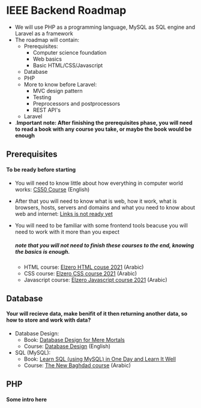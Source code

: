 
# IEEE Backend Roadmap

- We will use PHP as a programming language, MySQL as SQL engine and Laravel as a framework
- The roadmap will contain:
  - Prerequisites:
    - Computer science foundation
    - Web basics
    - Basic HTML/CSS/Javascript
  - Database
  - PHP
  - More to know before Laravel:
    - MVC design pattern
    - Testing
    - Preprocessors and postprocessors
    - REST API's
  - Laravel
- .**Important note: After finishing the prerequisites phase, you will need to read a book with any course you take, or maybe the book would be enough**

## Prerequisites
#### To be ready before starting

- You will need to know little about how everything in computer world works:
    [CS50 Course](https://www.edx.org/course/introduction-computer-science-harvardx-cs50x) (English)

- After that you will need to know what is web, how it work, what is browsers, hosts, servers and domains and what you need to know about web and internet:
    [Links is not ready yet](url)
    
    
- You will need to be familiar with some frontend tools beacuse you will need to work with it more than you expect
    ##### note that you will not need to finish these courses to the end, knowing the basics is enough.
  - HTML course: [Elzero HTML couse 2021](https://www.youtube.com/watch?v=6QAELgirvjs&list=PLDoPjvoNmBAw_t_XWUFbBX-c9MafPk9ji) (Arabic)
  - CSS course: [Elzero CSS course 2021](https://www.youtube.com/watch?v=X1ulCwyhCVM&list=PLDoPjvoNmBAzjsz06gkzlSrlev53MGIKe) (Arabic)
  - Javascript course: [Elzero Javascript course 2021](https://www.youtube.com/watch?v=GM6dQBmc-Xg&list=PLDoPjvoNmBAx3kiplQR_oeDqLDBUDYwVv) (Arabic)


## Database
#### Your will recieve data, make benifit of it then returning another data, so how to store and work with data?

- Database Design:
  - Book: [Database Design for Mere Mortals](https://www.amazon.com/Database-Design-Mere-Mortals-Hands/dp/0201752840)
  - Course: [Database Design](https://www.udemy.com/course/database-design-and-management/) (English)
- SQL (MySQL):
  - Book: [ Learn SQL (using MySQL) in One Day and Learn It Well](https://www.amazon.com/SQL-Beginners-Hands-Project-Project/dp/1731039662?_encoding=UTF8&qid=1628268685&sr=1-9&linkCode=sl1&tag=solutionsre04-20&linkId=6dfcf2bfc4e95af8907fd157b8e78e2c&language=en_US&ref_=as_li_ss_tl)
  - Course: [The New Baghdad course](https://www.youtube.com/watch?v=Apq8FuGNODM&list=PLF8OvnCBlEY25O_Ql0CrgQUAc5NVYkWF2) (Arabic)


## PHP
#### Some intro here
